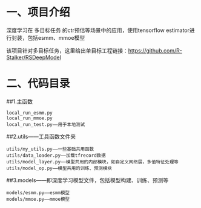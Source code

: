 
# 一、项目介绍 
深度学习在 多目标任务 的ctr预估等场景中的应用，使用tensorflow estimator进行封装，包括esmm、mmoe模型

该项目针对多目标任务，这里给出单目标工程链接：https://github.com/R-Stalker/RSDeepModel

# 二、代码目录

##1.主函数

    local_run_esmm.py
    local_run_mmoe.py
    local_run_test.py——用于本地测试


##2.utils——工具函数文件夹

    utils/my_utils.py——一些基础共用函数
    utils/data_loader.py——加载tfrecord数据
    utils/model_layer.py——模型共用的内部模块，如自定义网络层，多值特征处理等
    utils/model_op.py——模型共用的训练、预测模块


##3.models——即深度学习模型文件，包括模型构建、训练、预测等

    models/esmm.py——esmm模型
    models/mmoe.py——mmoe模型

